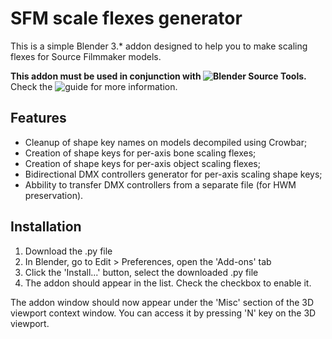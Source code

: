 # SFM scale flexes generator
This is a simple Blender 3.* addon designed to help you to make scaling flexes for Source Filmmaker models.

**This addon must be used in conjunction with ![Blender Source Tools](https://steamreview.org/BlenderSourceTools/).** Check the ![guide](https://steamcommunity.com/sharedfiles/filedetails/?id=2845846464) for more information.

## Features
- Cleanup of shape key names on models decompiled using Crowbar;
- Creation of shape keys for per-axis bone scaling flexes;
- Creation of shape keys for per-axis object scaling flexes;
- Bidirectional DMX controllers generator for per-axis scaling shape keys;
- Abbility to transfer DMX controllers from a separate file (for HWM preservation).

## Installation
1. Download the .py file
2. In Blender, go to Edit > Preferences, open the 'Add-ons' tab
3. Click the 'Install...' button, select the downloaded .py file
4. The addon should appear in the list. Check the checkbox to enable it.

The addon window should now appear under the 'Misc' section of the 3D viewport context window. You can access it by pressing 'N' key on the 3D viewport.
